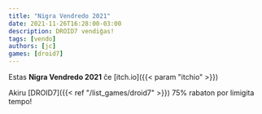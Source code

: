 ```yaml
---
title: "Nigra Vendredo 2021"
date: 2021-11-26T16:28:00-03:00
description: DROID7 vendiĝas!
tags: [vendo]
authors: [jc]
games: [droid7]
---
```


Estas **Nigra Vendredo 2021** ĉe [itch.io]({{< param "itchio" >}})

Akiru [DROID7]({{< ref "/list_games/droid7" >}}) 75% rabaton por limigita tempo!
